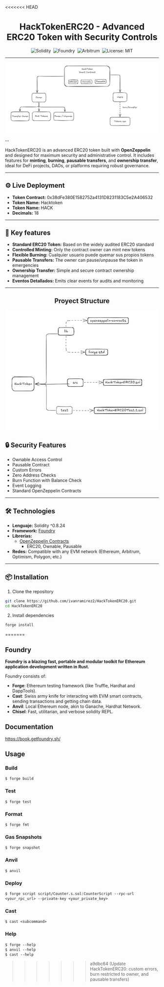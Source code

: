 <<<<<<< HEAD

<div align="center">
  
# HackTokenERC20 - Advanced ERC20 Token with Security Controls  

![Solidity](https://img.shields.io/badge/SOLIDITY-0.8.24-2C2C2C?style=for-the-badge&logo=solidity)&nbsp;
![Foundry](https://img.shields.io/badge/FOUNDRY-Framework-FFB800?style=for-the-badge)&nbsp;
![Arbitrum](https://img.shields.io/badge/ARBITRUM-Network-28A0F0?style=for-the-badge)&nbsp;
![License: MIT](https://img.shields.io/badge/LICENSE-MIT-yellow?style=for-the-badge)

---

![Hack Token Diagram](HackTokenArchitecture.png)

</div>
--

HackTokenERC20 is an advanced ERC20 token built with **OpenZeppelin** and designed for maximum security and administrative control. It includes features for **minting**, **burning**, **pausable transfers**, and **ownership transfer**, ideal for DeFi projects, DAOs, or platforms requiring robust governance. 

---

## :gear: Live Deployment
- **Token Contract:** 0x38dFe380E1582752a4131D8231183C5e2A406532
- **Token Name:** Hacktoken
- **Token Name:** HACK
- **Decimals:** 18

---

## 🚀 Key features
- **Standard ERC20 Token:** Based on the widely audited ERC20 standard
- **Controlled Minting:** Only the contract owner can mint new tokens
- **Flexible Burning:** Cualquier usuario puede quemar sus propios tokens
- **Pausable Transfers:** The owner can pause/unpause the token in emergencies
- **Ownership Transfer:** Simple and secure contract ownership management
- **Eventos Detallados:**  Emits clear events for audits and monitoring

---
<div align="center">
  
##  Proyect Structure
</div>

<div align="center">

![Hack Token Diagram](ProyectStructure.png)

</div>


## 🔒 Security Features

- Ownable Access Control
- Pausable Contract
- Custom Errors
- Zero Address Checks
- Burn Function with Balance Check
- Event Logging
- Standard OpenZeppelin Contracts

---

## 🛠 Technologies   
- **Lenguaje:** Solidity ^0.8.24  
- **Framework:** [Foundry](https://book.getfoundry.sh/)  
- **Librerías:**  
  - [OpenZeppelin Contracts](https://github.com/OpenZeppelin/openzeppelin-contracts)  
    - ERC20, Ownable, Pausable  
- **Redes:** Compatible with any EVM network (Ethereum, Arbitrum, Optimism, Polygon, etc.) 

---

## 📦 Installation  
1. Clone the repository
```bash
git clone https://github.com/ivanramirez2/HackTokenERC20.git
cd HackTokenERC20
```
2. Install dependencies
```bash
forge install
```


=======
## Foundry

**Foundry is a blazing fast, portable and modular toolkit for Ethereum application development written in Rust.**

Foundry consists of:

- **Forge**: Ethereum testing framework (like Truffle, Hardhat and DappTools).
- **Cast**: Swiss army knife for interacting with EVM smart contracts, sending transactions and getting chain data.
- **Anvil**: Local Ethereum node, akin to Ganache, Hardhat Network.
- **Chisel**: Fast, utilitarian, and verbose solidity REPL.

## Documentation

https://book.getfoundry.sh/

## Usage

### Build

```shell
$ forge build
```

### Test

```shell
$ forge test
```

### Format

```shell
$ forge fmt
```

### Gas Snapshots

```shell
$ forge snapshot
```

### Anvil

```shell
$ anvil
```

### Deploy

```shell
$ forge script script/Counter.s.sol:CounterScript --rpc-url <your_rpc_url> --private-key <your_private_key>
```

### Cast

```shell
$ cast <subcommand>
```

### Help

```shell
$ forge --help
$ anvil --help
$ cast --help
```
>>>>>>> a9dbc64 (Update HackTokenERC20: custom errors, burn restricted to owner, and pausable transfers)
